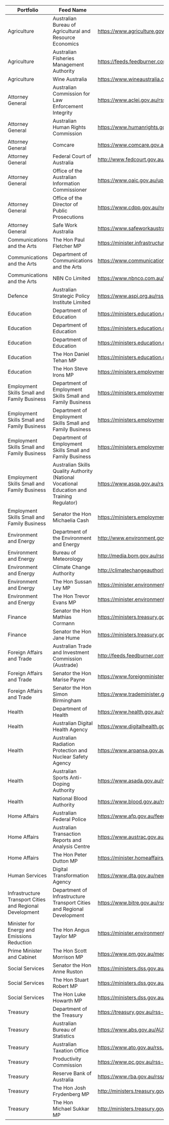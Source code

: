 | Portfolio                                                | Feed Name                                                                                  | Feed URL                                                                                           |
| -------------------------------------------------------- | ------------------------------------------------------------------------------------------ | -------------------------------------------------------------------------------------------------- |
| Agriculture                                              | Australian Bureau of Agricultural and Resource Economics                                   | https://www.agriculture.gov.au/abares/news/media-releases/rss                                      |
| Agriculture                                              | Australian Fisheries Management Authority                                                  | https://feeds.feedburner.com/AustralianFisheriesManagementAuthority                                |
| Agriculture                                              | Wine Australia                                                                             | https://www.wineaustralia.com/special-pages/rss/stories                                            |
| Attorney General                                         | Australian Commission for Law Enforcement Integrity                                        | https://www.aclei.gov.au/rss.xml                                                                   |
| Attorney General                                         | Australian Human Rights Commission                                                         | https://www.humanrights.gov.au/sites/default/files/content/rss/media.xml                           |
| Attorney General                                         | Comcare                                                                                    | https://www.comcare.gov.au/about/news-events/rss_feeds/rss_news                                    |
| Attorney General                                         | Federal Court of Australia                                                                 | http://www.fedcourt.gov.au/rss/news-and-events-rss                                                 |
| Attorney General                                         | Office of the Australian Information Commissioner                                          | https://www.oaic.gov.au/updates/news-and-media/rss                                                 |
| Attorney General                                         | Office of the Director of Public Prosecutions                                              | https://www.cdpp.gov.au/news/rss.xml                                                               |
| Attorney General                                         | Safe Work Australia                                                                        | https://www.safeworkaustralia.gov.au/rss/news                                                      |
| Communications and the Arts                              | The Hon Paul Fletcher MP                                                                   | https://minister.infrastructure.gov.au/rss.xml                                                     |
| Communications and the Arts                              | Department of Communications and the Arts                                                  | https://www.communications.gov.au/news/feed                                                        |
| Communications and the Arts                              | NBN Co Limited                                                                             | https://www.nbnco.com.au/utility/rss/media-statements.xml                                          |
| Defence                                                  | Australian Strategic Policy Institute Limited                                              | https://www.aspi.org.au/rss/news.rss                                                               |
| Education                                                | Department of Education                                                                    | https://ministers.education.gov.au/releases_rss?release_types=15                                   |
| Education                                                | Department of Education                                                                    | https://ministers.education.gov.au/releases_rss?release_types=16                                   |
| Education                                                | Department of Education                                                                    | https://ministers.education.gov.au/releases_rss?release_types=17                                   |
| Education                                                | The Hon Daniel Tehan MP                                                                    | https://ministers.education.gov.au/releases_rss?minister=13611                                     |
| Education                                                | The Hon Steve Irons MP                                                                     | https://ministers.employment.gov.au/releases_rss?minister=16106                                    |
| Employment Skills Small and Family Business              | Department of Employment  Skills Small and Family Business                                 | https://ministers.employment.gov.au/releases_rss?release_types=15                                  |
| Employment Skills Small and Family Business              | Department of Employment  Skills Small and Family Business                                 | https://ministers.employment.gov.au/releases_rss?release_types=16                                  |
| Employment Skills Small and Family Business              | Department of Employment  Skills Small and Family Business                                 | https://ministers.employment.gov.au/releases_rss?release_types=17                                  |
| Employment Skills Small and Family Business              | Australian Skills Quality Authority (National Vocational Education and Training Regulator) | https://www.asqa.gov.au/rss.xml                                                                    |
| Employment Skills Small and Family Business              | Senator the Hon Michaelia Cash                                                             | https://ministers.employment.gov.au/releases_rss?minister=13105                                    |
| Environment and Energy                                   | Department of the Environment and Energy                                                   | http://www.environment.gov.au/rss-feed                                                             |
| Environment and Energy                                   | Bureau of Meteorology                                                                      | http://media.bom.gov.au/rss/                                                                       |
| Environment and Energy                                   | Climate Change Authority                                                                   | http://climatechangeauthority.gov.au/latest.xml                                                    |
| Environment and Energy                                   | The Hon Sussan Ley MP                                                                      | https://minister.environment.gov.au/feed/ley/rss.xml                                               |
| Environment and Energy                                   | The Hon Trevor Evans MP                                                                    | https://minister.environment.gov.au/feed/evans/rss.xml                                             |
| Finance                                                  | Senator the Hon Mathias Cormann                                                            | https://ministers.treasury.gov.au/ministers/mathias-cormann-2014/media-releases/feed               |
| Finance                                                  | Senator the Hon Jane Hume                                                                  | https://ministers.treasury.gov.au/ministers/jane-hume-2019/media-releases/feed                     |
| Foreign Affairs and Trade                                | Australian Trade and Investment Commission (Austrade)                                      | http://feeds.feedburner.com/Austrade                                                               |
| Foreign Affairs and Trade                                | Senator the Hon Marise Payne                                                               | https://www.foreignminister.gov.au/rss.xml                                                         |
| Foreign Affairs and Trade                                | Senator the Hon Simon Birmingham                                                           | https://www.trademinister.gov.au/rss.xml                                                           |
| Health                                                   | Department of Health                                                                       | https://www.health.gov.au/news/rss.xml                                                             |
| Health                                                   | Australian Digital Health Agency                                                           | https://www.digitalhealth.gov.au/news-and-events/news.rss                                          |
| Health                                                   | Australian Radiation Protection and Nuclear Safety Agency                                  | https://www.arpansa.gov.au/whats-new.rss                                                           |
| Health                                                   | Australian Sports Anti-Doping Authority                                                    | https://www.asada.gov.au/news/rss.xml                                                              |
| Health                                                   | National Blood Authority                                                                   | https://www.blood.gov.au/rss.xml                                                                   |
| Home Affairs                                             | Australian Federal Police                                                                  | https://www.afp.gov.au/feed/media-releases                                                         |
| Home Affairs                                             | Australian Transaction Reports and Analysis Centre                                         | https://www.austrac.gov.au/media-release/rss.xml                                                   |
| Home Affairs                                             | The Hon Peter Dutton MP                                                                    | https://minister.homeaffairs.gov.au/_layouts/15/AppPages/Rss.aspx?type=media&mini=peterdutton      |
| Human Services                                           | Digital Transformation Agency                                                              | https://www.dta.gov.au/news-blogs/feed/all                                                         |
| Infrastructure Transport Cities and Regional Development | Department of Infrastructure Transport Cities and Regional Development                     | https://www.bitre.gov.au/rss.xml                                                                   |
| Minister for Energy and Emissions Reduction              | The Hon Angus Taylor MP                                                                    | https://minister.environment.gov.au/feed/taylor/rss.xml                                            |
| Prime Minister and Cabinet                               | The Hon Scott Morrison MP                                                                  |  https://www.pm.gov.au/media/rss                                                                   |
| Social Services                                          | Senator the Hon Anne Ruston                                                                | https://ministers.dss.gov.au/feeds/anne-ruston/rss.xml                                             |
| Social Services                                          | The Hon Stuart Robert MP                                                                   | https://ministers.dss.gov.au/feeds/stuart-robert/rss.xml                                           |
| Social Services                                          | The Hon Luke Howarth MP                                                                    | https://ministers.dss.gov.au/feeds/luke-howarth/rss.xml                                            |
| Treasury                                                 | Department of the Treasury                                                                 | https://treasury.gov.au/rss-feeds                                                                  |
| Treasury                                                 | Australian Bureau of Statistics                                                            | https://www.abs.gov.au/AUSSTATS/wmdata.nsf/activerss/mediaReleases_rss/$File/mediaReleases_rss.xml |
| Treasury                                                 | Australian Taxation Office                                                                 | https://www.ato.gov.au/rss.aspx?category=1837                                                      |
| Treasury                                                 | Productivity Commission                                                                    | https://www.pc.gov.au/rss-news-feed.xml                                                            |
| Treasury                                                 | Reserve Bank of Australia                                                                  | https://www.rba.gov.au/rss/rss-cb-media-releases.xml                                               |
| Treasury                                                 | The Hon Josh Frydenberg MP                                                                 | http://ministers.treasury.gov.au/ministers/josh-frydenberg-2018/all/feed                           |
| Treasury                                                 | The Hon Michael Sukkar MP                                                                  | http://ministers.treasury.gov.au/ministers/michael-sukkar-2019/all/feed                            |

